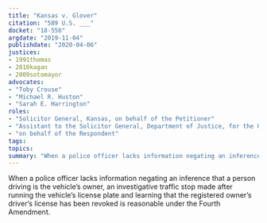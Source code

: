 ```yaml
---
title: "Kansas v. Glover"
citation: "589 U.S. ___"
docket: "18-556"
argdate: "2019-11-04"
publishdate: "2020-04-06"
justices:
- 1991thomas
- 2010kagan
- 2009sotomayor
advocates:
- "Toby Crouse"
- "Michael R. Huston"
- "Sarah E. Harrington"
roles:
- "Solicitor General, Kansas, on behalf of the Petitioner"
- "Assistant to the Solicitor General, Department of Justice, for the United States, as amicus curiae, supporting the Petitioner"
- "on behalf of the Respondent"
tags:
topics:
summary: "When a police officer lacks information negating an inference that a person driving is the vehicle’s owner, an investigative traffic stop made after running the vehicle’s license plate and learning that the registered owner’s driver’s license has been revoked is reasonable under the Fourth Amendment."
---
```

When a police officer lacks information negating an inference that a person driving is the vehicle’s owner, an investigative traffic stop made after running the vehicle’s license plate and learning that the registered owner’s driver’s license has been revoked is reasonable under the Fourth Amendment.